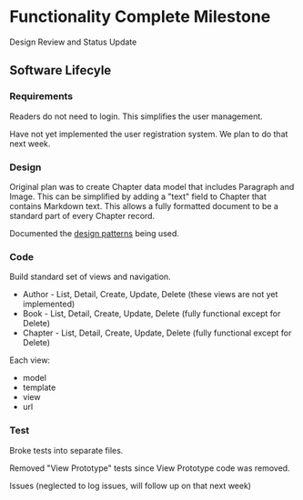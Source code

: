 # Functionality Complete Milestone 

Design Review and Status Update


## Software Lifecyle

### Requirements 

Readers do not need to login.   This simplifies the user management.

Have not yet implemented the user registration system.  We plan to
do that next week.


### Design 

Original plan was to create Chapter data model that includes Paragraph and Image.
This can be simplified by adding a "text" field to Chapter that contains Markdown
text.  This allows a fully formatted document to be a standard part of every
Chapter record.

Documented the [design patterns](DesignPatterns.md) being used.


### Code 

Build standard set of views and navigation.

* Author - List, Detail, Create, Update, Delete   (these views are not yet implemented)
* Book - List, Detail, Create, Update, Delete  (fully functional except for Delete)
* Chapter - List, Detail, Create, Update, Delete  (fully functional except for Delete)

Each view:

* model
* template
* view
* url


### Test 

Broke tests into separate files.

Removed "View Prototype" tests since View Prototype code was removed.

Issues (neglected to log issues, will follow up on that next week)

